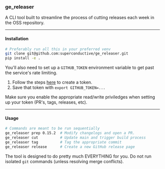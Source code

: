 ### ge_releaser

A CLI tool built to streamline the process of cutting releases each week in the OSS repository.

---

#### Installation
```bash
# Preferably run all this in your preferred venv
git clone git@github.com:superconductive/ge_releaser.git
pip install -e .
```

You'll also need to set up a `GITHUB_TOKEN` environment variable to get past
the service's rate limiting.
  1. Follow the steps [here](https://docs.github.com/en/authentication/keeping-your-account-and-data-secure/creating-a-personal-access-token) to create a token.
  2. Save that token with `export GITHUB_TOKEN=...`

Make sure you enable the appropriate read/write priviledges when setting up your token (PR's, tags, releases, etc).

---

#### Usage
```bash
# Commands are meant to be run sequentially
ge_releaser prep 0.15.2  # Modify changelogs and open a PR.
ge_releaser cut          # Update main and trigger build process
ge_releaser tag          # Tag the appropriate commit
ge_releaser release      # Create a new GitHub release page
```

The tool is designed to do pretty much EVERYTHING for you. Do not run isolated `git` commands (unless resolving merge conflicts).
